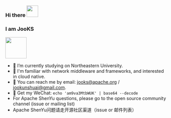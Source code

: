 ### Hi there <img src="https://raw.githubusercontent.com/iampavangandhi/iampavangandhi/master/gifs/Hi.gif" width="36" height="36"/>

### I am JooKS

<img src="https://img.jooks.cn/img/202301290008413.gif" width="66" height="66"/>

- 🔭 I’m currently studying on Northeastern University.
- 📖 I'm familiar with network middleware and frameworks, and interested in cloud native.
- 💬 You can reach me by email: jooks@apache.org / jookunshuai@gmail.com.
- 🍏 Get my WeChat: `echo 'am9va3MtbWUK' | base64 --decode`
- For Apache ShenYu questions, please go to the open source community channel (issue or mailing list)
- Apache ShenYu问题请走开源社区渠道（issue or 邮件列表）
